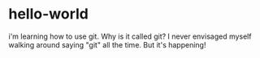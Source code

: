 # hello-world
i'm learning how to use git. Why is it called git? I never envisaged myself walking around saying "git" all the time. But it's happening!
